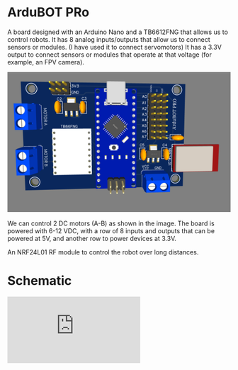 # ArduBOT PRo

A board designed with an Arduino Nano and a TB6612FNG that allows us to control robots.
It has 8 analog inputs/outputs that allow us to connect sensors or modules. (I have used it to connect servomotors)
It has a 3.3V output to connect sensors or modules that operate at that voltage (for example, an FPV camera).

![ArduBOT PRO board](https://github.com/kotkatze/arduBOT-PRO/blob/main/ardubotpro%20frontal%20routed.png)

We can control 2 DC motors (A-B) as shown in the image. The board is powered with 6-12 VDC, with a row of 8 inputs and outputs that can be powered at 5V, and another row to power devices at 3.3V.

An NRF24L01 RF module to control the robot over long distances.


# Schematic

![ArduBOT PRO schematic](https://github.com/kotkatze/arduBOT-PRO/blob/main/Schematic_arduino-nano-%2B-tb66fng-%2B-nrf24l01-v1.0_2024-06-11.pdf)

